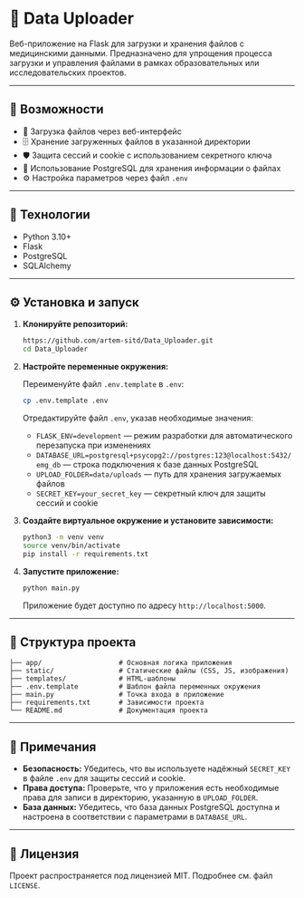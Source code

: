 # 🏥 Data Uploader

Веб-приложение на Flask для загрузки и хранения файлов с медицинскими данными. Предназначено для упрощения процесса загрузки и управления файлами в рамках образовательных или исследовательских проектов.

---

## 🚀 Возможности

- 📁 Загрузка файлов через веб-интерфейс
- 🗄️ Хранение загруженных файлов в указанной директории
- 🛡️ Защита сессий и cookie с использованием секретного ключа
- 🐘 Использование PostgreSQL для хранения информации о файлах
- ⚙️ Настройка параметров через файл `.env`

---

## 🧰 Технологии

- Python 3.10+
- Flask
- PostgreSQL
- SQLAlchemy

---

## ⚙️ Установка и запуск

1. **Клонируйте репозиторий:**

   ```bash
   https://github.com/artem-sitd/Data_Uploader.git
   cd Data_Uploader
   ```

2. **Настройте переменные окружения:**

   Переименуйте файл `.env.template` в `.env`:

   ```bash
   cp .env.template .env
   ```

   Отредактируйте файл `.env`, указав необходимые значения:

   - `FLASK_ENV=development` — режим разработки для автоматического перезапуска при изменениях
   - `DATABASE_URL=postgresql+psycopg2://postgres:123@localhost:5432/emg_db` — строка подключения к базе данных PostgreSQL
   - `UPLOAD_FOLDER=data/uploads` — путь для хранения загружаемых файлов
   - `SECRET_KEY=your_secret_key` — секретный ключ для защиты сессий и cookie

3. **Создайте виртуальное окружение и установите зависимости:**

   ```bash
   python3 -m venv venv
   source venv/bin/activate
   pip install -r requirements.txt
   ```

4. **Запустите приложение:**

   ```bash
   python main.py
   ```

   Приложение будет доступно по адресу `http://localhost:5000`.

---

## 📁 Структура проекта

```
├── app/                   # Основная логика приложения
├── static/                # Статические файлы (CSS, JS, изображения)
├── templates/             # HTML-шаблоны
├── .env.template          # Шаблон файла переменных окружения
├── main.py                # Точка входа в приложение
├── requirements.txt       # Зависимости проекта
└── README.md              # Документация проекта
```

---

## 📝 Примечания

- **Безопасность:** Убедитесь, что вы используете надёжный `SECRET_KEY` в файле `.env` для защиты сессий и cookie.
- **Права доступа:** Проверьте, что у приложения есть необходимые права для записи в директорию, указанную в `UPLOAD_FOLDER`.
- **База данных:** Убедитесь, что база данных PostgreSQL доступна и настроена в соответствии с параметрами в `DATABASE_URL`.

---

## 📄 Лицензия

Проект распространяется под лицензией MIT. Подробнее см. файл `LICENSE`.
